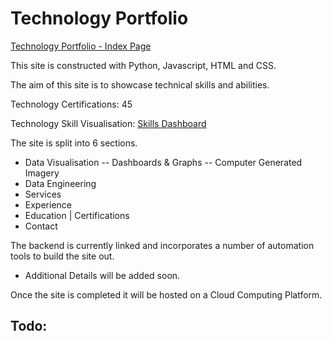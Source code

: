 
# Technology Portfolio
[Technology Portfolio - Index Page](https://j456367.github.io/J456367.skillsdashboard/)

This site is constructed with Python, Javascript, HTML and CSS.

The aim of this site is to showcase technical skills and abilities.

Technology Certifications: 45

Technology Skill Visualisation: [Skills Dashboard](https://j456367.github.io/J456367.skillsdashboard/skill_dashboard.html)

The site is split into 6 sections.
- Data Visualisation
-- Dashboards & Graphs
-- Computer Generated Imagery
- Data Engineering
- Services
- Experience
- Education | Certifications
- Contact

The backend is currently linked and incorporates a number of automation tools to build the site out.
- Additional Details will be added soon.

Once the site is completed it will be hosted on a Cloud Computing Platform.

Todo:
-

